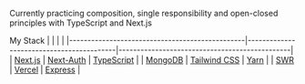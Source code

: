 Currently practicing composition, single responsibility and open-closed principles with TypeScript and Next.js

My Stack
|                                                |                                          |                                               |
|------------------------------------------------|------------------------------------------|-----------------------------------------------|
| [Next.js](https://nextjs.org/)                 | [Next-Auth](https://next-auth.js.org/)   | [TypeScript](https://www.typescriptlang.org/) |
| [MongoDB](https://www.mongodb.com/cloud/atlas) | [Tailwind CSS](https://tailwindcss.com/) | [Yarn](https://yarnpkg.com/)                  |
| [SWR](https://swr.vercel.app/)                 | [Vercel](https://vercel.com/)            | [Express](https://expressjs.com/)             |
